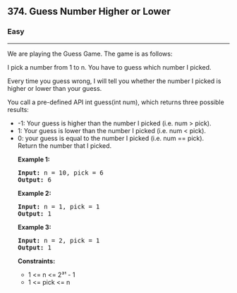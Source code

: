 <h2>374. Guess Number Higher or Lower</h2><h3>Easy</h3><hr>
<div>
<p>We are playing the Guess Game. The game is as follows:

I pick a number from 1 to n. You have to guess which number I picked.

Every time you guess wrong, I will tell you whether the number I picked is higher or lower than your guess.

You call a pre-defined API int guess(int num), which returns three possible results:

<ul>
  <li>-1: Your guess is higher than the number I picked (i.e. num > pick).</li>
  <li>1: Your guess is lower than the number I picked (i.e. num < pick). </li>
  <li>0: your guess is equal to the number I picked (i.e. num == pick). </li>
Return the number that I picked.</p>

<p><b>Example 1: </b></p>

<pre><strong>Input:</strong> n = 10, pick = 6
<strong>Output:</strong> 6
</pre>

<p><b>Example 2: </b></p>

<pre><strong>Input:</strong> n = 1, pick = 1
<strong>Output:</strong> 1
</pre>

<p><b>Example 3: </b></p>

<pre><strong>Input:</strong> n = 2, pick = 1
<strong>Output:</strong> 1
</pre>

<p><b>Constraints:</b></p>
<ul> 
   <li>1 <= n <= 2³¹ - 1</li>
   <li>1 <= pick <= n</li>
</ul>
</div>

